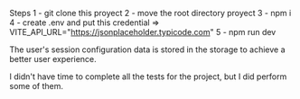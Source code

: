 Steps
1 - git clone this proyect
2 - move the root directory proyect
3 - npm i
4 - create .env and put this credential =>
VITE_API_URL="https://jsonplaceholder.typicode.com"
5 - npm run dev

The user's session configuration data is stored in the storage to achieve a better user experience.

I didn't have time to complete all the tests for the project, but I did perform some of them.
